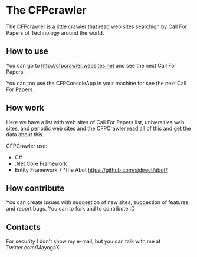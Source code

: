 ﻿# The CFPcrawler #

The CFPcrawler is a little crawler that read web sites searchign by Call For Papers of Technology around the world.

## How to use ##

You can go to http://cfpcrawler.websites.net and see the next Call For Papers. 

You can too use the CFPConsoleApp in your machine for see the next Call For Papers.

## How work ##

Here we have a list with web sites of Call For Papers list, universities web sites, and periodic web sites and the CFPCrawler read all of this and get the data about this.

CFPCrawler use:
* C# 
* .Net Core Framework 
* Entity Framework 7
*the Abot https://github.com/sjdirect/abot/

## How contribute ##

You can create issues with suggestion of new sites, suggestion of features, and report bugs.
You can to fork and to contribute :D

## Contacts ##

For security I don't show my e-mail, but you can talk with me at Twitter.com/MayogaX
